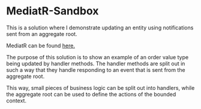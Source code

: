 # MediatR-Sandbox

This is a solution where I demonstrate updating an entity using notifications sent from an aggregate root.

MediatR can be found [here.](https://github.com/jbogard/MediatR/wiki)

The purpose of this solution is to show an example of an order value type being updated by handler methods. The handler
methods are split out in such a way that they handle responding to an event that is sent from the aggregate root.

This way, small pieces of business logic can be split out into handlers, while the aggregate root can be used to define
the actions of the bounded context.
